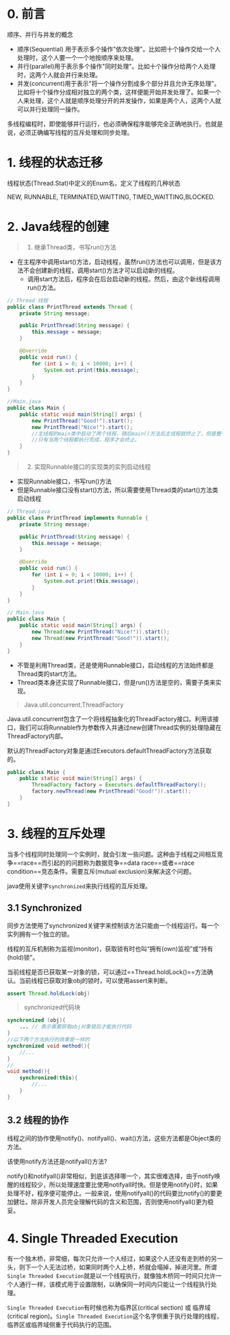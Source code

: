 # 0. 前言

顺序、并行与并发的概念

- 顺序(Sequential) 用于表示多个操作"依次处理"。比如把十个操作交给一个人处理时，这个人要一个一个地按顺序来处理。
- 并行(parallel)用于表示多个操作"同时处理"。比如十个操作分给两个人处理时，这两个人就会并行来处理。
- 并发(concurrent)用于表示"将一个操作分割成多个部分并且允许无序处理"。比如将十个操作分成相对独立的两个类，这样便能开始并发处理了。如果一个人来处理，这个人就是顺序处理分开的并发操作，如果是两个人，这两个人就可以并行处理同一操作。

多线程编程时，即使能够并行运行，也必须确保程序能够完全正确地执行。也就是说，必须正确编写线程的互斥处理和同步处理。

# 1. 线程的状态迁移

线程状态(Thread.Stat)中定义的Enum名，定义了线程的几种状态

NEW, RUNNABLE, TERMINATED,WAITTING, TIMED_WAITTING,BLOCKED.



# 2. Java线程的创建

>  1. 继承Thread类，书写run()方法

- 在主程序中调用start()方法，启动线程，虽然run()方法也可以调用，但是该方法不会创建新的线程，调用start()方法才可以启动新的线程。
  - 调用start方法后，程序会在后台启动新的线程。然后，由这个新线程调用run()方法。

```java
// Thread 线程
public class PrintThread extends Thread {
    private String message;

    public PrintThread(String message) {
        this.message = message;
    }

    @Override
    public void run() {
        for (int i = 0; i < 10000; i++) {
            System.out.print(this.message);
        }
    }
}
```

```java
//Main.java
public class Main {
    public static void main(String[] args) {
        new PrintThread("Good!").start();
        new PrintThread("Nice!").start();
        //主线程的main类中启动了两个线程，随后main()方法后主线程就终止了，但是整个程序并不会终止，
        //只有当两个线程都执行完成，程序才会终止。
    }
}
```

> 2. 实现Runnable接口的实现类的实列启动线程

- 实现Runnable接口，书写run()方法
- 但是Runnable接口没有start()方法，所以需要使用Thread类的start()方法类启动线程

```java
// Thread.java
public class PrintThread implements Runnable {
    private String message;

    public PrintThread(String message) {
        this.message = message;
    }

    @Override
    public void run() {
        for (int i = 0; i < 10000; i++) {
            System.out.print(this.message);
        }
    }
}
```

```java
// Main.java
public class Main {
    public static void main(String[] args) {
        new Thread(new PrintThread("Nice!")).start();
        new Thread(new PrintThread("Good!")).start();
    }
}

```

- 不管是利用Thread类，还是使用Runnable接口，启动线程的方法始终都是Thread类的start方法。
- Thread类本身还实现了Runnable接口，但是run()方法是空的，需要子类来实现。

> Java.util.concurrent.ThreadFactory

Java.util.concurrent包含了一个将线程抽象化的ThreadFactory接口。利用该接口，我们可以将Runnable作为参数传入并通过new创建Thread实例的处理隐藏在ThreadFactory内部。

默认的ThreadFactory对象是通过Executors.defaultThreadFactory方法获取的。

```java
public class Main {
    public static void main(String[] args) {
        ThreadFactory factory = Executors.defaultThreadFactory();
        factory.newThread(new PrintThread("Good!")).start();
    }
}
```

# 3. 线程的互斥处理

当多个线程同时处理同一个实例时，就会引发一些问题。这种由于线程之间相互竞争==race==而引起的的问题称为数据竞争==data race==或者==race condition==竞态条件。需要互斥(mutual exclusion)来解决这个问题。

java使用关键字`synchronized`来执行线程的互斥处理。

## 3.1 Synchronized

同步方法使用了synchronized关键字来控制该方法只能由一个线程运行。每一个实列拥有一个独立的锁。

线程的互斥机制称为监视(monitor)，获取锁有时也叫“拥有(own)监视”或“持有(hold)锁”。

当前线程是否已获取某一对象的锁，可以通过==Thread.holdLock()==方法确认。当前线程已获取对象obj的锁时，可以使用assert来判断。

```java
assert Thread.holdLock(obj)
```

> synchronized代码块

```java
synchronized (obj){
    ... // 表示需要获取obj对象锁后才能执行代码
}
//以下两个方法执行的效果是一样的
synchronized void method(){
    //...
}
//
void method(){
    synchronized(this){
        //...
    }
}
```

## 3.2 线程的协作

线程之间的协作使用notify()、notifyall()、wait()方法，这些方法都是Object类的方法。

该使用notify方法还是notifyall()方法?

notify()和notifyall()非常相似，到底该选择哪一个，其实很难选择，由于notify唤醒的线程较少，所以处理速度要比使用notifyall时快。但是使用notify()时，如果处理不好，程序便可能停止。一般来说，使用notifyall()的代码要比notify()的要更加健壮。除非开发人员完全理解代码的含义和范围，否则使用notifyall()更为稳妥。

# 4. Single Threaded Execution

有一个独木桥，非常细，每次只允许一个人经过，如果这个人还没有走到桥的另一头，则下一个人无法过桥，如果同时两个人上桥，桥就会塌掉，掉进河里。所谓`Single Threaded Execution`就是以一个线程执行，就像独木桥同一时间只允许一个人通行一样，该模式用于设置限制，以确保同一时间内只能让一个线程执行处理。

`Single Threaded Execution`有时候也称为临界区(critical section) 或 临界域(critical region)。`Single Threaded Execution`这个名字侧重于执行处理的线程，临界区或临界域侧重于代码执行的范围。

